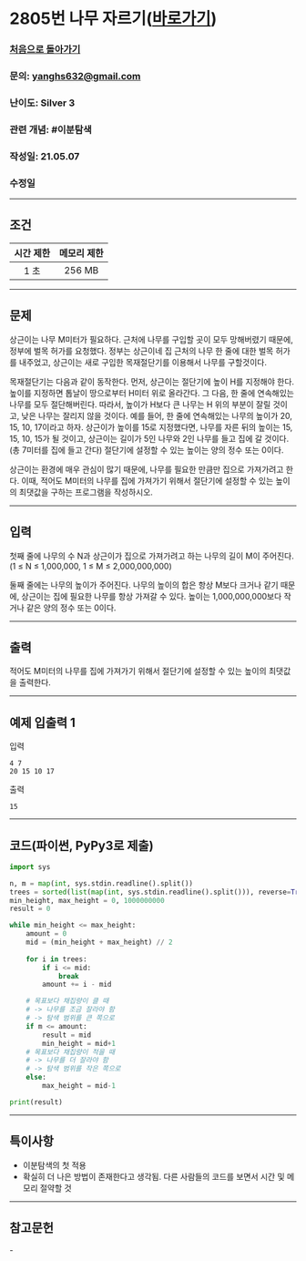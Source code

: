 # 2805번 나무 자르기([바로가기](https://www.acmicpc.net/problem/2805))

### [처음으로 돌아가기](/README.md)
### 문의: yanghs632@gmail.com
### 난이도: Silver 3
### 관련 개념: #이분탐색
### 작성일: 21.05.07
### 수정일

---
## 조건
시간 제한|메모리 제한|
:---:|:---:
1 초|256 MB

---
## 문제
상근이는 나무 M미터가 필요하다. 근처에 나무를 구입할 곳이 모두 망해버렸기 때문에, 정부에 벌목 허가를 요청했다. 정부는 상근이네 집 근처의 나무 한 줄에 대한 벌목 허가를 내주었고, 상근이는 새로 구입한 목재절단기를 이용해서 나무를 구할것이다.

목재절단기는 다음과 같이 동작한다. 먼저, 상근이는 절단기에 높이 H를 지정해야 한다. 높이를 지정하면 톱날이 땅으로부터 H미터 위로 올라간다. 그 다음, 한 줄에 연속해있는 나무를 모두 절단해버린다. 따라서, 높이가 H보다 큰 나무는 H 위의 부분이 잘릴 것이고, 낮은 나무는 잘리지 않을 것이다. 예를 들어, 한 줄에 연속해있는 나무의 높이가 20, 15, 10, 17이라고 하자. 상근이가 높이를 15로 지정했다면, 나무를 자른 뒤의 높이는 15, 15, 10, 15가 될 것이고, 상근이는 길이가 5인 나무와 2인 나무를 들고 집에 갈 것이다. (총 7미터를 집에 들고 간다) 절단기에 설정할 수 있는 높이는 양의 정수 또는 0이다.

상근이는 환경에 매우 관심이 많기 때문에, 나무를 필요한 만큼만 집으로 가져가려고 한다. 이때, 적어도 M미터의 나무를 집에 가져가기 위해서 절단기에 설정할 수 있는 높이의 최댓값을 구하는 프로그램을 작성하시오.

---
## 입력
첫째 줄에 나무의 수 N과 상근이가 집으로 가져가려고 하는 나무의 길이 M이 주어진다. (1 ≤ N ≤ 1,000,000, 1 ≤ M ≤ 2,000,000,000)

둘째 줄에는 나무의 높이가 주어진다. 나무의 높이의 합은 항상 M보다 크거나 같기 때문에, 상근이는 집에 필요한 나무를 항상 가져갈 수 있다. 높이는 1,000,000,000보다 작거나 같은 양의 정수 또는 0이다.

---
## 출력
적어도 M미터의 나무를 집에 가져가기 위해서 절단기에 설정할 수 있는 높이의 최댓값을 출력한다.

---
## 예제 입출력 1
입력
```
4 7
20 15 10 17
```

출력
```
15
```

---
## 코드(파이썬, PyPy3로 제출)
```python
import sys

n, m = map(int, sys.stdin.readline().split())
trees = sorted(list(map(int, sys.stdin.readline().split())), reverse=True)
min_height, max_height = 0, 1000000000
result = 0

while min_height <= max_height:
    amount = 0
    mid = (min_height + max_height) // 2
    
    for i in trees:
        if i <= mid:
            break
        amount += i - mid

    # 목표보다 채집량이 클 때
    # -> 나무를 조금 잘라야 함
    # -> 탐색 범위를 큰 쪽으로
    if m <= amount:
        result = mid
        min_height = mid+1
    # 목표보다 채집량이 적을 때
    # -> 나무를 더 잘라야 함
    # -> 탐색 범위를 작은 쪽으로
    else:
        max_height = mid-1

print(result)
```

---
## 특이사항
- 이분탐색의 첫 적용
- 확실히 더 나은 방법이 존재한다고 생각됨. 다른 사람들의 코드를 보면서 시간 및 메모리 절약할 것

---
## 참고문헌
\-